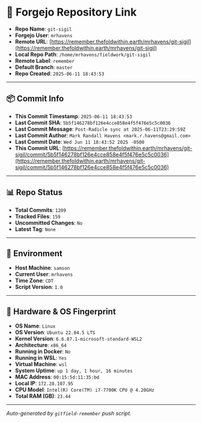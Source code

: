 # 🔗 Forgejo Repository Link

- **Repo Name**: `git-sigil`
- **Forgejo User**: `mrhavens`
- **Remote URL**: [https://remember.thefoldwithin.earth/mrhavens/git-sigil](https://remember.thefoldwithin.earth/mrhavens/git-sigil)
- **Local Repo Path**: `/home/mrhavens/fieldwork/git-sigil`
- **Remote Label**: `remember`
- **Default Branch**: `master`
- **Repo Created**: `2025-06-11 18:43:53`

---

## 📦 Commit Info

- **This Commit Timestamp**: `2025-06-11 18:43:53`
- **Last Commit SHA**: `5b5f146278bf126e4cce858e4f5f476e5c5c0036`
- **Last Commit Message**: `Post-Radicle sync at 2025-06-11T23:29:59Z`
- **Last Commit Author**: `Mark Randall Havens <mark.r.havens@gmail.com>`
- **Last Commit Date**: `Wed Jun 11 18:43:52 2025 -0500`
- **This Commit URL**: [https://remember.thefoldwithin.earth/mrhavens/git-sigil/commit/5b5f146278bf126e4cce858e4f5f476e5c5c0036](https://remember.thefoldwithin.earth/mrhavens/git-sigil/commit/5b5f146278bf126e4cce858e4f5f476e5c5c0036)

---

## 📊 Repo Status

- **Total Commits**: `1209`
- **Tracked Files**: `159`
- **Uncommitted Changes**: `No`
- **Latest Tag**: `None`

---

## 🧭 Environment

- **Host Machine**: `samson`
- **Current User**: `mrhavens`
- **Time Zone**: `CDT`
- **Script Version**: `1.0`

---

## 🧬 Hardware & OS Fingerprint

- **OS Name**: `Linux`
- **OS Version**: `Ubuntu 22.04.5 LTS`
- **Kernel Version**: `6.6.87.1-microsoft-standard-WSL2`
- **Architecture**: `x86_64`
- **Running in Docker**: `No`
- **Running in WSL**: `Yes`
- **Virtual Machine**: `wsl`
- **System Uptime**: `up 1 day, 1 hour, 16 minutes`
- **MAC Address**: `00:15:5d:11:35:bd`
- **Local IP**: `172.28.107.95`
- **CPU Model**: `Intel(R) Core(TM) i7-7700K CPU @ 4.20GHz`
- **Total RAM (GB)**: `23.44`

---

_Auto-generated by `gitfield-remember` push script._
